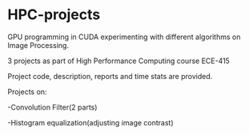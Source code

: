 # HPC-projects

GPU programming in CUDA experimenting with different algorithms on Image Processing. 

3 projects as part of High Performance Computing course ECE-415

Project code, description, reports and time stats are provided. 

Projects on:

  -Convolution Filter(2 parts)
  
  -Histogram equalization(adjusting image contrast)
